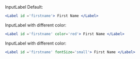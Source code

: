 InputLabel Default:
```jsx
<Label id ='firstname'> First Name </Label>
```

InputLabel with different color:
```jsx
<Label id ='firstname' color='red'> First Name </Label>
```

InputLabel with different color:
```jsx
<Label id ='firstname' fontSize='small'> First Name </Label>
```
